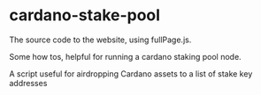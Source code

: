 # cardano-stake-pool
The source code to the website, using fullPage.js.

Some how tos, helpful for running a cardano staking pool node.

A script useful for airdropping Cardano assets to a list of stake key addresses
